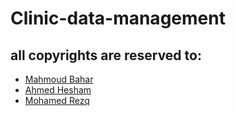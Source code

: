 # Clinic-data-management
## all copyrights are reserved to:
- [Mahmoud Bahar](https://github.com/MahmoudBahar)
- [Ahmed Hesham](https://github.com/aiiitsh)
- [Mohamed Rezq](https://github.com/mohamed22311)
